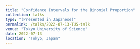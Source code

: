 ```yaml
---
title: "Confidence Intervals for the Binomial Proportion"
collection: talks
type: "(Presented in Japanese)"
permalink: /talks/2022-07-13-TUS-talk
venue: "Tokyo University of Science"
date: 2022-07-13
location: "Tokyo, Japan"
---
```

<style>
  hr {
    height: 2px;
    background-color: #E5E4E2;
    border: none;
  }

  .no-italics {
      font-style: normal;   
  }
</style>
